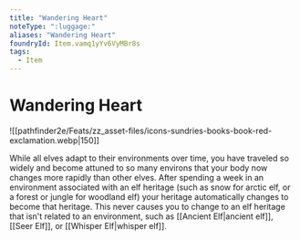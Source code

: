 ```yaml
---
title: "Wandering Heart"
noteType: ":luggage:"
aliases: "Wandering Heart"
foundryId: Item.vamq1yYv6VyMBr8s
tags:
  - Item
---
```


# Wandering Heart
![[pathfinder2e/Feats/zz_asset-files/icons-sundries-books-book-red-exclamation.webp|150]]

While all elves adapt to their environments over time, you have traveled so widely and become attuned to so many environs that your body now changes more rapidly than other elves. After spending a week in an environment associated with an elf heritage (such as snow for arctic elf, or a forest or jungle for woodland elf) your heritage automatically changes to become that heritage. This never causes you to change to an elf heritage that isn't related to an environment, such as [[Ancient Elf|ancient elf]], [[Seer Elf]], or [[Whisper Elf|whisper elf]].
